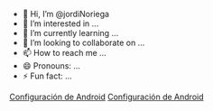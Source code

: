 - 👋 Hi, I’m @jordiNoriega
- 👀 I’m interested in ...
- 🌱 I’m currently learning ...
- 💞️ I’m looking to collaborate on ...
- 📫 How to reach me ...
- 😄 Pronouns: ...
- ⚡ Fun fact: ...

<!---
jordiNoriega/jordiNoriega is a ✨ special ✨ repository because its `README.md` (this file) appears on your GitHub profile.
You can click the Preview link to take a look at your changes.
--->
<a href="android://settings">Configuración de Android</a>
<a href="android://settings" target="_self">Configuración de Android</a>
